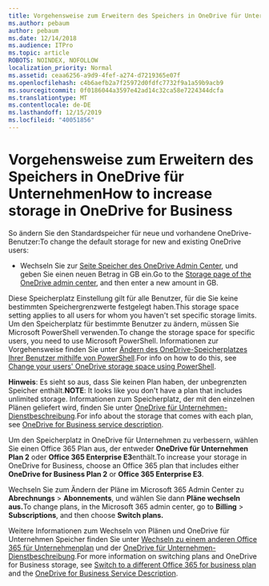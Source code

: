 ```yaml
---
title: Vorgehensweise zum Erweitern des Speichers in OneDrive für Unternehmen
ms.author: pebaum
author: pebaum
ms.date: 12/14/2018
ms.audience: ITPro
ms.topic: article
ROBOTS: NOINDEX, NOFOLLOW
localization_priority: Normal
ms.assetid: ceaa6256-a9d9-4fef-a274-d7219365e07f
ms.openlocfilehash: c4b6aefb2a7f25972d0fdfc7732f9a1a59b9acb9
ms.sourcegitcommit: 0f0186044a3597e42ad14c32ca58e7224344dcfa
ms.translationtype: MT
ms.contentlocale: de-DE
ms.lasthandoff: 12/15/2019
ms.locfileid: "40051856"
---
```

# <a name="how-to-increase-storage-in-onedrive-for-business"></a><span data-ttu-id="44770-102">Vorgehensweise zum Erweitern des Speichers in OneDrive für Unternehmen</span><span class="sxs-lookup"><span data-stu-id="44770-102">How to increase storage in OneDrive for Business</span></span>

<span data-ttu-id="44770-103">So ändern Sie den Standardspeicher für neue und vorhandene OneDrive-Benutzer:</span><span class="sxs-lookup"><span data-stu-id="44770-103">To change the default storage for new and existing OneDrive users:</span></span>
  
- <span data-ttu-id="44770-104">Wechseln Sie zur [Seite Speicher des OneDrive Admin Center](https://admin.onedrive.com/?v=StorageSettings), und geben Sie einen neuen Betrag in GB ein.</span><span class="sxs-lookup"><span data-stu-id="44770-104">Go to the [Storage page of the OneDrive admin center](https://admin.onedrive.com/?v=StorageSettings), and then enter a new amount in GB.</span></span>
    
<span data-ttu-id="44770-105">Diese Speicherplatz Einstellung gilt für alle Benutzer, für die Sie keine bestimmten Speichergrenzwerte festgelegt haben.</span><span class="sxs-lookup"><span data-stu-id="44770-105">This storage space setting applies to all users for whom you haven't set specific storage limits.</span></span> <span data-ttu-id="44770-106">Um den Speicherplatz für bestimmte Benutzer zu ändern, müssen Sie Microsoft PowerShell verwenden.</span><span class="sxs-lookup"><span data-stu-id="44770-106">To change the storage space for specific users, you need to use Microsoft PowerShell.</span></span> <span data-ttu-id="44770-107">Informationen zur Vorgehensweise finden Sie unter [Ändern des OneDrive-Speicherplatzes Ihrer Benutzer mithilfe von PowerShell](https://go.microsoft.com/fwlink/?linkid=866402).</span><span class="sxs-lookup"><span data-stu-id="44770-107">For info on how to do this, see [Change your users' OneDrive storage space using PowerShell](https://go.microsoft.com/fwlink/?linkid=866402).</span></span> 
  
 <span data-ttu-id="44770-108">**Hinweis**: Es sieht so aus, dass Sie keinen Plan haben, der unbegrenzten Speicher enthält.</span><span class="sxs-lookup"><span data-stu-id="44770-108">**NOTE**: It looks like you don't have a plan that includes unlimited storage.</span></span> <span data-ttu-id="44770-109">Informationen zum Speicherplatz, der mit den einzelnen Plänen geliefert wird, finden Sie unter [OneDrive für Unternehmen-Dienstbeschreibung](https://go.microsoft.com/fwlink/p/?LinkID=826071).</span><span class="sxs-lookup"><span data-stu-id="44770-109">For info about the storage that comes with each plan, see [OneDrive for Business service description](https://go.microsoft.com/fwlink/p/?LinkID=826071).</span></span>
  
<span data-ttu-id="44770-110">Um den Speicherplatz in OneDrive für Unternehmen zu verbessern, wählen Sie einen Office 365 Plan aus, der entweder **OneDrive für Unternehmen Plan 2** oder **Office 365 Enterprise E3**enthält.</span><span class="sxs-lookup"><span data-stu-id="44770-110">To increase your storage in OneDrive for Business, choose an Office 365 plan that includes either **OneDrive for Business Plan 2** or **Office 365 Enterprise E3**.</span></span> 
  
<span data-ttu-id="44770-111">Wechseln Sie zum Ändern der Pläne im Microsoft 365 Admin Center zu **Abrechnungs** \> **Abonnements**, und wählen Sie dann **Pläne wechseln aus.**</span><span class="sxs-lookup"><span data-stu-id="44770-111">To change plans, in the Microsoft 365 admin center, go to **Billing** \> **Subscriptions**, and then choose **Switch plans.**</span></span>
  
<span data-ttu-id="44770-112">Weitere Informationen zum Wechseln von Plänen und OneDrive für Unternehmen Speicher finden Sie unter [Wechseln zu einem anderen Office 365 für Unternehmenplan](https://go.microsoft.com/fwlink/?LinkId=2031117) und der [OneDrive für Unternehmen-Dienstbeschreibung](https://go.microsoft.com/fwlink/?LinkId-2031122).</span><span class="sxs-lookup"><span data-stu-id="44770-112">For more information on switching plans and OneDrive for Business storage, see [Switch to a different Office 365 for business plan](https://go.microsoft.com/fwlink/?LinkId=2031117) and the [OneDrive for Business Service Description](https://go.microsoft.com/fwlink/?LinkId-2031122).</span></span>
  

